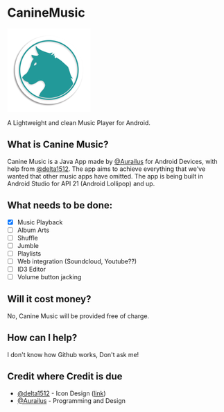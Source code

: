 # CanineMusic
![Canine Music Logo](https://github.com/Aurailus/CanineMusic/blob/master/app/src/main/res/mipmap-xxxhdpi/ic_launcher.png)

A Lightweight and clean Music Player for Android.

## What is Canine Music?
Canine Music is a Java App made by [@Aurailus](https://github.com/delta1512) for Android Devices, with help from [@delta1512](https://github.com/delta1512). The app aims to achieve everything that we've wanted that other music apps have omitted. The app is being built in Android Studio for API 21 (Android Lollipop) and up.

## What needs to be done:
- [x] Music Playback
- [ ] Album Arts
- [ ] Shuffle
- [ ] Jumble
- [ ] Playlists
- [ ] Web integration (Soundcloud, Youtube??)
- [ ] ID3 Editor
- [ ] Volume button jacking

## Will it cost money?
No, Canine Music will be provided free of charge.

## How can I help?
I don't know how Github works, Don't ask me!

## Credit where Credit is due
- [@delta1512](https://github.com/delta1512) - Icon Design \([link](https://github.com/delta1512/open_icon_set)\)
- [@Aurailus](https://github.com/delta1512) - Programming and Design
